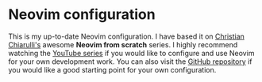 # Neovim configuration

This is my up-to-date Neovim configuration. I have based it on [Christian Chiarulli's](https://github.com/ChristianChiarulli) awesome **Neovim from scratch** series. I highly recommend watching the [YouTube series](https://www.youtube.com/watch?v=ctH-a-1eUME&list=PLhoH5vyxr6Qq41NFL4GvhFp-WLd5xzIzZ) if you would like to configure and use Neovim for your own development work. You can also visit the [GitHub repository](https://github.com/LunarVim/Neovim-from-scratch) if you would like a good starting point for your own configuration.
